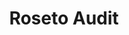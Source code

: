 ---
slug: audit
title: Roseto Audit
description: Audit your website or web application to ensure it is secure and compliant with the latest standards and ensure user trust.
pricing: Coming soon
icon: "@/assets/services/audit.svg"
className: "md:col-span-2"
---